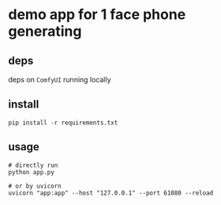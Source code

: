 # demo app for 1 face phone generating

## deps

deps on `ComfyUI` running locally

## install
```
pip install -r requirements.txt
```

## usage

```
# directly run
python app.py 

# or by uvicorn 
uvicorn "app:app" --host "127.0.0.1" --port 61080 --reload
```
